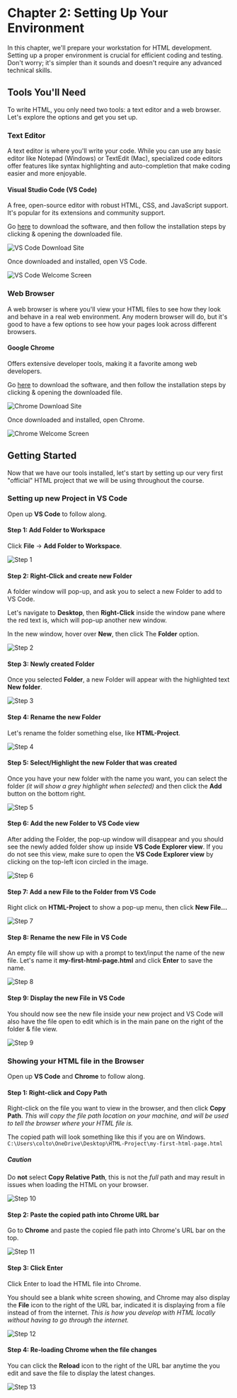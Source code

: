 # Chapter 2: Setting Up Your Environment

In this chapter, we'll prepare your workstation for HTML development. Setting up a proper environment is crucial for efficient coding and testing. Don't worry; it's simpler than it sounds and doesn't require any advanced technical skills.

## Tools You'll Need

To write HTML, you only need two tools: a text editor and a web browser. Let's explore the options and get you set up.

### Text Editor

A text editor is where you'll write your code. While you can use any basic editor like Notepad (Windows) or TextEdit (Mac), specialized code editors offer features like syntax highlighting and auto-completion that make coding easier and more enjoyable.

#### Visual Studio Code (VS Code)

A free, open-source editor with robust HTML, CSS, and JavaScript support. It's popular for its extensions and community support.

Go [here](https://code.visualstudio.com/) to download the software, and then follow the installation steps by clicking & opening the downloaded file.

![VS Code Download Site](./vscode-download-website.png)

Once downloaded and installed, open VS Code.

![VS Code Welcome Screen](./vscode-welcome-screen.png)

### Web Browser

A web browser is where you'll view your HTML files to see how they look and behave in a real web environment. Any modern browser will do, but it's good to have a few options to see how your pages look across different browsers.

#### Google Chrome

Offers extensive developer tools, making it a favorite among web developers.

Go [here](https://www.google.com/chrome/dr/download/) to download the software, and then follow the installation steps by clicking & opening the downloaded file.

![Chrome Download Site](./chrome-download-website.png)

Once downloaded and installed, open Chrome.

![Chrome Welcome Screen](./chrome-welcome-screen.png)

## Getting Started

Now that we have our tools installed, let's start by setting up our very first "official" HTML project that we will be using throughout the course.

### Setting up new Project in VS Code

Open up **VS Code** to follow along.

#### Step 1: Add Folder to Workspace

Click **File** -> **Add Folder to Workspace**.

![Step 1](./step-1.png)

#### Step 2: Right-Click and create new Folder

A folder window will pop-up, and ask you to select a new Folder to add to VS Code.

Let's navigate to **Desktop**, then **Right-Click** inside the window pane where the red text is, which will pop-up another new window.

In the new window, hover over **New**, then click The **Folder** option.

![Step 2](./step-2.png)

#### Step 3: Newly created Folder

Once you selected **Folder**, a new Folder will appear with the highlighted text **New folder**.

![Step 3](./step-3.png)

#### Step 4: Rename the new Folder

Let's rename the folder something else, like **HTML-Project**.

![Step 4](./step-4.png)

#### Step 5: Select/Highlight the new Folder that was created

Once you have your new folder with the name you want, you can select the folder _(it will show a grey highlight when selected)_ and then click the **Add** button on the bottom right.

![Step 5](./step-5.png)

#### Step 6: Add the new Folder to VS Code view

After adding the Folder, the pop-up window will disappear and you should see the newly added folder show up inside **VS Code Explorer view**. If you do not see this view, make sure to open the **VS Code Explorer view** by clicking on the top-left icon circled in the image.

![Step 6](./step-6.png)

#### Step 7: Add a new File to the Folder from VS Code

Right click on **HTML-Project** to show a pop-up menu, then click **New File...**

![Step 7](./step-7.png)

#### Step 8: Rename the new File in VS Code

An empty file will show up with a prompt to text/input the name of the new file. Let's name it **my-first-html-page.html** and click **Enter** to save the name.

![Step 8](./step-8.png)

#### Step 9: Display the new File in VS Code

You should now see the new file inside your new project and VS Code will also have the file open to edit which is in the main pane on the right of the folder & file view.

![Step 9](./step-9.png)

### Showing your HTML file in the Browser

Open up **VS Code** and **Chrome** to follow along.

#### Step 1: Right-click and Copy Path

Right-click on the file you want to view in the browser, and then click **Copy Path**. _This will copy the file path location on your machine, and will be used to tell the browser where your HTML file is._

The copied path will look something like this if you are on Windows. `C:\Users\colto\OneDrive\Desktop\HTML-Project\my-first-html-page.html`

##### Caution

Do **not** select **Copy Relative Path**, this is not the _full_ path and may result in issues when loading the HTML on your browser.

![Step 10](./step-10.png)

#### Step 2: Paste the copied path into Chrome URL bar

Go to **Chrome** and paste the copied file path into Chrome's URL bar on the top.

![Step 11](./step-11.png)

#### Step 3: Click Enter

Click Enter to load the HTML file into Chrome.

You should see a blank white screen showing, and Chrome may also display the **File** icon to the right of the URL bar, indicated it is displaying from a file instead of from the internet. _This is how you develop with HTML locally without having to go through the internet._

![Step 12](./step-12.png)

#### Step 4: Re-loading Chrome when the file changes

You can click the **Reload** icon to the right of the URL bar anytime the you edit and save the file to display the latest changes.

![Step 13](./step-13.png)
